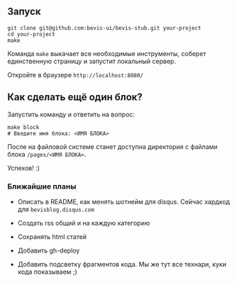 ## Запуск
```
git clone git@github.com:bevis-ui/bevis-stub.git your-project
cd your-project
make
```
Команда `make` выкачает все необходимые инструменты, соберет единственную страницу и запустит локальный сервер.

Откройте в браузере `http://localhost:8080/`

## Как сделать ещё один блок?
Запустить команду и ответить на вопрос:
```shell
make block
# Введите имя блока: <ИМЯ БЛОКА>
```
После на файловой системе станет доступна директория с файлами блока `/pages/<ИМЯ БЛОКА>`.

Успехов! :)

### Ближайшие планы

- Описать в README, как менять шотнейм для disqus. Сейчас хардкод для `bevisblog.disqus.com`

- Создать rss общий и на каждую категорию

- Сохранять html статей

- Добавить gh-deploy

- Добавить подсветку фрагментов кода. Мы же тут все технари, куки кода показываем ;)
